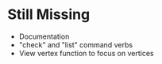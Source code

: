 Still Missing
=============

- Documentation
- "check" and "list" command verbs
- View vertex function to focus on vertices

